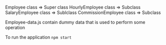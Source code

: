 
Employee class => Super class
HourlyEmployee class => Subclass
SalaryEmployee class => Sublclass
CommissionEmployee class => Subclass

Employee-data.js contain dummy data that is used to perform some operation

To run the application `npm start`

